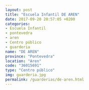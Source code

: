 ```yaml
---
layout: post
title: "Escuela Infantil DE AREN"
date: 2017-09-20 20:57:05 +0200
categories:
- Escuela Infantil
- pontevedra
- aren
- Centro público
- guarderia
name: "DE AREN"
province: "Pontevedra"
location: "Aren"
code: "36015691"
type: "Centro público"
img: guarderia.jpg
permalink: /guarderias/de-aren.html
---
```

